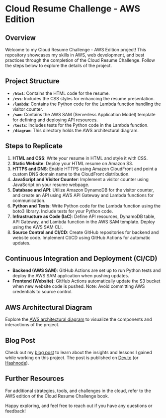 # Cloud Resume Challenge - AWS Edition

## Overview
Welcome to my Cloud Resume Challenge - AWS Edition project! This repository showcases my skills in AWS, web development, and best practices through the completion of the Cloud Resume Challenge. Follow the steps below to explore the details of the project.

## Project Structure

- **`/html`**: Contains the HTML code for the resume.
- **`/css`**: Includes the CSS styles for enhancing the resume presentation.
- **`/lambda`**: Contains the Python code for the Lambda function handling the visitor counter.
- **`/sam`**: Contains the AWS SAM (Serverless Application Model) template for defining and deploying API resources.
- **`/tests`**: Includes tests for the Python code in the Lambda function.
- **`/diagram`**: This directory holds the AWS architectural diagram.

## Steps to Replicate

1. **HTML and CSS**: Write your resume in HTML and style it with CSS.
2. **Static Website**: Deploy your HTML resume on Amazon S3.
3. **HTTPS and DNS**: Enable HTTPS using Amazon CloudFront and point a custom DNS domain name to the CloudFront distribution.
4. **JavaScript and Visitor Counter**: Implement a visitor counter using JavaScript on your resume webpage.
5. **Database and API**: Utilize Amazon DynamoDB for the visitor counter, and create an API using AWS API Gateway and Lambda functions for communication.
6. **Python and Tests**: Write Python code for the Lambda function using the boto3 library. Include tests for your Python code.
7. **Infrastructure as Code (IaC)**: Define API resources, DynamoDB table, API Gateway, and Lambda function in the AWS SAM template. Deploy using the AWS SAM CLI.
8. **Source Control and CI/CD**: Create GitHub repositories for backend and website code. Implement CI/CD using GitHub Actions for automatic updates.

## Continuous Integration and Deployment (CI/CD)
- **Backend (AWS SAM)**: GitHub Actions are set up to run Python tests and deploy the AWS SAM application when pushing updates.
- **Frontend (Website)**: GitHub Actions automatically update the S3 bucket when new website code is pushed. Note: Avoid committing AWS credentials to source control.

## AWS Architectural Diagram
Explore the [AWS architectural diagram](/diagram/placeholder.png) to visualize the components and interactions of the project.

## Blog Post
Check out my [blog post](link-to-blog-post) to learn about the insights and lessons I gained while working on this project. The post is published on [Dev.to](https://dev.to/) (or [Hashnode](https://hashnode.com/)).

## Further Resources
For additional strategies, tools, and challenges in the cloud, refer to the AWS edition of the Cloud Resume Challenge book.

Happy exploring, and feel free to reach out if you have any questions or feedback!
